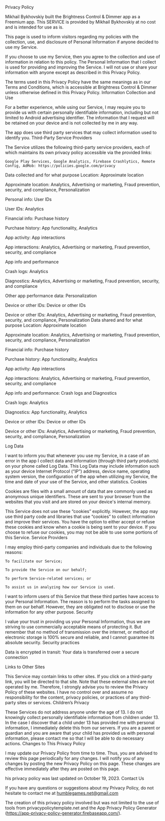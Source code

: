 Privacy Policy

Mikhail Bykhovskiy built the Brightness Control & Dimmer app as a Freemium app. This SERVICE is provided by Mikhail Bykhovskiy at no cost and is intended for use as is.

This page is used to inform visitors regarding my policies with the collection, use, and disclosure of Personal Information if anyone decided to use my Service.

If you choose to use my Service, then you agree to the collection and use of information in relation to this policy. The Personal Information that I collect is used for providing and improving the Service. I will not use or share your information with anyone except as described in this Privacy Policy.

The terms used in this Privacy Policy have the same meanings as in our Terms and Conditions, which is accessible at Brightness Control & Dimmer unless otherwise defined in this Privacy Policy.
Information Collection and Use

For a better experience, while using our Service, I may require you to provide us with certain personally identifiable information, including but not limited to Android advertising identifier. The information that I request will be retained on your device and is not collected by me in any way.

The app does use third party services that may collect information used to identify you.
Third-Party Service Providers

The Service utilizes the following third-party service providers, each of which maintains its own privacy policy accessible via the provided links:

    Google Play Services, Google Analytics, Firebase Crashlytics, Remote Config, AdMob: https://policies.google.com/privacy

Data collected and for what purpose
Location: Approximate location

Approximate location: Analytics, Advertising or marketing, Fraud prevention, security, and compliance, Personalization

Personal info: User IDs

User IDs: Analytics

Financial info: Purchase history

Purchase history: App functionality, Analytics

App activity: App interactions

App interactions: Analytics, Advertising or marketing, Fraud prevention, security, and compliance

App info and performance

Crash logs: Analytics

Diagnostics: Analytics, Advertising or marketing, Fraud prevention, security, and compliance

Other app performance data: Personalization

Device or other IDs: Device or other IDs

Device or other IDs: Analytics, Advertising or marketing, Fraud prevention, security, and compliance, Personalization
Data shared and for what purpose
Location: Approximate location

Approximate location: Analytics, Advertising or marketing, Fraud prevention, security, and compliance, Personalization

Financial info: Purchase history

Purchase history: App functionality, Analytics

App activity: App interactions

App interactions: Analytics, Advertising or marketing, Fraud prevention, security, and compliance

App info and performance: Crash logs and Diagnostics

Crash logs: Analytics

Diagnostics: App functionality, Analytics

Device or other IDs: Device or other IDs

Device or other IDs: Analytics, Advertising or marketing, Fraud prevention, security, and compliance, Personalization

Log Data

I want to inform you that whenever you use my Service, in a case of an error in the app I collect data and information (through third party products) on your phone called Log Data. This Log Data may include information such as your device Internet Protocol (“IP”) address, device name, operating system version, the configuration of the app when utilizing my Service, the time and date of your use of the Service, and other statistics.
Cookies

Cookies are files with a small amount of data that are commonly used as anonymous unique identifiers. These are sent to your browser from the websites that you visit and are stored on your device's internal memory.

This Service does not use these “cookies” explicitly. However, the app may use third party code and libraries that use “cookies” to collect information and improve their services. You have the option to either accept or refuse these cookies and know when a cookie is being sent to your device. If you choose to refuse our cookies, you may not be able to use some portions of this Service.
Service Providers

I may employ third-party companies and individuals due to the following reasons:

    To facilitate our Service;

    To provide the Service on our behalf;

    To perform Service-related services; or

    To assist us in analyzing how our Service is used.

I want to inform users of this Service that these third parties have access to your Personal Information. The reason is to perform the tasks assigned to them on our behalf. However, they are obligated not to disclose or use the information for any other purpose.
Security

I value your trust in providing us your Personal Information, thus we are striving to use commercially acceptable means of protecting it. But remember that no method of transmission over the internet, or method of electronic storage is 100% secure and reliable, and I cannot guarantee its absolute security.
Security practices

Data is encrypted in transit: Your data is transferred over a secure connection

Links to Other Sites

This Service may contain links to other sites. If you click on a third-party link, you will be directed to that site. Note that these external sites are not operated by me. Therefore, I strongly advise you to review the Privacy Policy of these websites. I have no control over and assume no responsibility for the content, privacy policies, or practices of any third-party sites or services.
Children’s Privacy

These Services do not address anyone under the age of 13. I do not knowingly collect personally identifiable information from children under 13. In the case I discover that a child under 13 has provided me with personal information, I immediately delete this from our servers. If you are a parent or guardian and you are aware that your child has provided us with personal information, please contact me so that I will be able to do necessary actions.
Changes to This Privacy Policy

I may update our Privacy Policy from time to time. Thus, you are advised to review this page periodically for any changes. I will notify you of any changes by posting the new Privacy Policy on this page. These changes are effective immediately after they are posted on this page.

his privacy policy was last updated on October 19, 2023.
Contact Us

If you have any questions or suggestions about my Privacy Policy, do not hesitate to contact me at humblegames.net@gmail.com

The creation of this privacy policy involved but was not limited to the use of tools from privacypolicytemplate.net and the App Privacy Policy Generator (https://app-privacy-policy-generator.firebaseapp.com/).